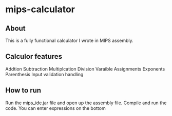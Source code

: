 # mips-calculator

## About

This is a fully functional calculator I wrote in MIPS assembly. 

## Calculor features 

Addtion
Subtraction
Multiplcation
Division
Varaible Assignments
Exponents
Parenthesis 
Input validation handling


## How to run

Run the mips_ide.jar file and open up the assembly file. Compile and run the code. You can enter expressions on the bottom

